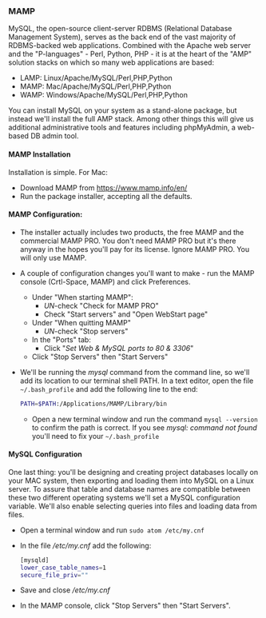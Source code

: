 ### MAMP

MySQL, the open-source client-server RDBMS (Relational Database Management System), serves as the back end of the vast majority of RDBMS-backed web applications.  Combined with the Apache web server and the "P-languages" - Perl, Python, PHP - it is at the heart of the "AMP" solution stacks on which so many web applications are based:

* LAMP: Linux/Apache/MySQL/Perl,PHP,Python
* MAMP: Mac/Apache/MySQL/Perl,PHP,Python
* WAMP: Windows/Apache/MySQL/Perl,PHP,Python

You can install MySQL on your system as a stand-alone package, but instead we'll install the full AMP stack.  Among other things this will give us additional administrative tools and features including phpMyAdmin, a web-based DB admin tool.

#### MAMP Installation
Installation is simple.  For Mac:
* Download MAMP from https://www.mamp.info/en/
* Run the package installer, accepting all the defaults.

#### MAMP Configuration:
* The installer actually includes two products, the free MAMP and the commercial MAMP PRO.  You don't need MAMP PRO but it's there anyway in the hopes you'll pay for its license.  Ignore MAMP PRO.  You will only use MAMP.
* A couple of configuration changes you'll want to make - run the MAMP console (Crtl-Space, MAMP) and click Preferences.
  * Under "When starting MAMP":
    * *UN*-check "Check for MAMP PRO"
    * Check "Start servers" and "Open WebStart page"
  * Under "When quitting MAMP"
    * *UN*-check "Stop servers"
  * In the "Ports" tab:
    * Click "*Set Web & MySQL ports to 80 & 3306*"
  * Click "Stop Servers" then "Start Servers"
* We'll be running the _mysql_ command from the command line, so we'll add its location to our terminal shell PATH.  In a text editor, open the file `~/.bash_profile` and add the following line to the end:

  ```bash
  PATH=$PATH:/Applications/MAMP/Library/bin
  ```
  * Open a new terminal window and run the command `mysql --version` to confirm the path is correct.  If you see *mysql: command not found* you'll need to fix your `~/.bash_profile`

#### MySQL Configuration
One last thing: you'll be designing and creating project databases locally on your MAC system, then exporting and loading them into MySQL on a Linux server.  To assure that table and database names are compatible between these two different operating systems we'll set a MySQL configuration variable.  We'll also enable selecting queries into files and loading data from files.

* Open a terminal window and run `sudo atom /etc/my.cnf`

* In the file _/etc/my.cnf_ add the following:
  ```bash
  [mysqld]
  lower_case_table_names=1
  secure_file_priv=""
  ```

* Save and close _/etc/my.cnf_
* In the MAMP console, click "Stop Servers" then "Start Servers".



